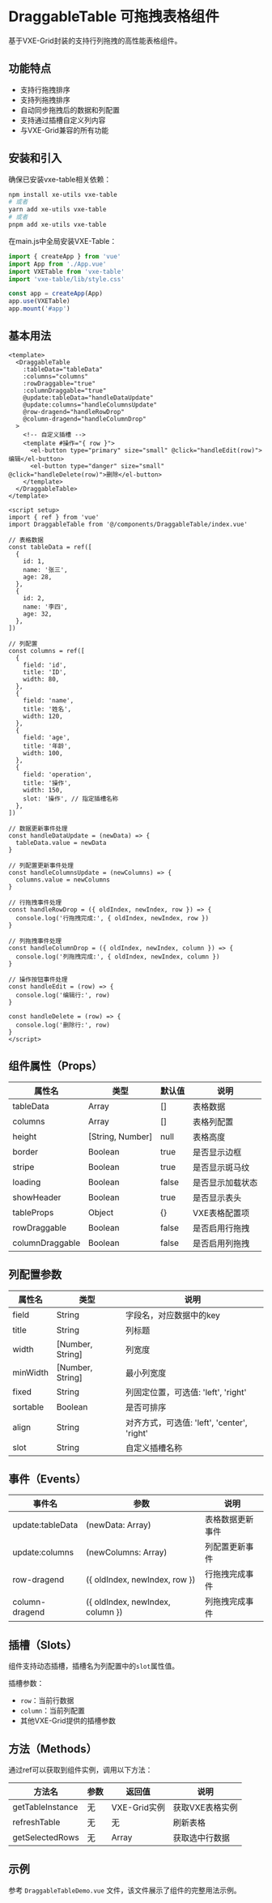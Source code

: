 # DraggableTable 可拖拽表格组件

基于VXE-Grid封装的支持行列拖拽的高性能表格组件。

## 功能特点

- 支持行拖拽排序
- 支持列拖拽排序
- 自动同步拖拽后的数据和列配置
- 支持通过插槽自定义列内容
- 与VXE-Grid兼容的所有功能

## 安装和引入

确保已安装vxe-table相关依赖：

```bash
npm install xe-utils vxe-table
# 或者
yarn add xe-utils vxe-table
# 或者
pnpm add xe-utils vxe-table
```

在main.js中全局安装VXE-Table：

```js
import { createApp } from 'vue'
import App from './App.vue'
import VXETable from 'vxe-table'
import 'vxe-table/lib/style.css'

const app = createApp(App)
app.use(VXETable)
app.mount('#app')
```

## 基本用法

```vue
<template>
  <DraggableTable
    :tableData="tableData"
    :columns="columns"
    :rowDraggable="true"
    :columnDraggable="true"
    @update:tableData="handleDataUpdate"
    @update:columns="handleColumnsUpdate"
    @row-dragend="handleRowDrop"
    @column-dragend="handleColumnDrop"
  >
    <!-- 自定义插槽 -->
    <template #操作="{ row }">
      <el-button type="primary" size="small" @click="handleEdit(row)">编辑</el-button>
      <el-button type="danger" size="small" @click="handleDelete(row)">删除</el-button>
    </template>
  </DraggableTable>
</template>

<script setup>
import { ref } from 'vue'
import DraggableTable from '@/components/DraggableTable/index.vue'

// 表格数据
const tableData = ref([
  {
    id: 1,
    name: '张三',
    age: 28,
  },
  {
    id: 2,
    name: '李四',
    age: 32,
  },
])

// 列配置
const columns = ref([
  {
    field: 'id',
    title: 'ID',
    width: 80,
  },
  {
    field: 'name',
    title: '姓名',
    width: 120,
  },
  {
    field: 'age',
    title: '年龄',
    width: 100,
  },
  {
    field: 'operation',
    title: '操作',
    width: 150,
    slot: '操作', // 指定插槽名称
  },
])

// 数据更新事件处理
const handleDataUpdate = (newData) => {
  tableData.value = newData
}

// 列配置更新事件处理
const handleColumnsUpdate = (newColumns) => {
  columns.value = newColumns
}

// 行拖拽事件处理
const handleRowDrop = ({ oldIndex, newIndex, row }) => {
  console.log('行拖拽完成:', { oldIndex, newIndex, row })
}

// 列拖拽事件处理
const handleColumnDrop = ({ oldIndex, newIndex, column }) => {
  console.log('列拖拽完成:', { oldIndex, newIndex, column })
}

// 操作按钮事件处理
const handleEdit = (row) => {
  console.log('编辑行:', row)
}

const handleDelete = (row) => {
  console.log('删除行:', row)
}
</script>
```

## 组件属性（Props）

| 属性名          | 类型             | 默认值 | 说明             |
| --------------- | ---------------- | ------ | ---------------- |
| tableData       | Array            | []     | 表格数据         |
| columns         | Array            | []     | 表格列配置       |
| height          | [String, Number] | null   | 表格高度         |
| border          | Boolean          | true   | 是否显示边框     |
| stripe          | Boolean          | true   | 是否显示斑马纹   |
| loading         | Boolean          | false  | 是否显示加载状态 |
| showHeader      | Boolean          | true   | 是否显示表头     |
| tableProps      | Object           | {}     | VXE表格配置项    |
| rowDraggable    | Boolean          | false  | 是否启用行拖拽   |
| columnDraggable | Boolean          | false  | 是否启用列拖拽   |

## 列配置参数

| 属性名   | 类型             | 说明                                        |
| -------- | ---------------- | ------------------------------------------- |
| field    | String           | 字段名，对应数据中的key                     |
| title    | String           | 列标题                                      |
| width    | [Number, String] | 列宽度                                      |
| minWidth | [Number, String] | 最小列宽度                                  |
| fixed    | String           | 列固定位置，可选值: 'left', 'right'         |
| sortable | Boolean          | 是否可排序                                  |
| align    | String           | 对齐方式，可选值: 'left', 'center', 'right' |
| slot     | String           | 自定义插槽名称                              |

## 事件（Events）

| 事件名           | 参数                             | 说明             |
| ---------------- | -------------------------------- | ---------------- |
| update:tableData | (newData: Array)                 | 表格数据更新事件 |
| update:columns   | (newColumns: Array)              | 列配置更新事件   |
| row-dragend      | ({ oldIndex, newIndex, row })    | 行拖拽完成事件   |
| column-dragend   | ({ oldIndex, newIndex, column }) | 列拖拽完成事件   |

## 插槽（Slots）

组件支持动态插槽，插槽名为列配置中的`slot`属性值。

插槽参数：

- `row`：当前行数据
- `column`：当前列配置
- 其他VXE-Grid提供的插槽参数

## 方法（Methods）

通过ref可以获取到组件实例，调用以下方法：

| 方法名           | 参数 | 返回值       | 说明            |
| ---------------- | ---- | ------------ | --------------- |
| getTableInstance | 无   | VXE-Grid实例 | 获取VXE表格实例 |
| refreshTable     | 无   | 无           | 刷新表格        |
| getSelectedRows  | 无   | Array        | 获取选中行数据  |

## 示例

参考 `DraggableTableDemo.vue` 文件，该文件展示了组件的完整用法示例。
